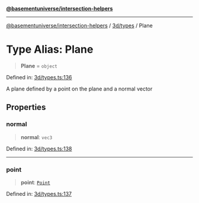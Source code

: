 [**@basementuniverse/intersection-helpers**](../../../README.md)

***

[@basementuniverse/intersection-helpers](../../../README.md) / [3d/types](../README.md) / Plane

# Type Alias: Plane

> **Plane** = `object`

Defined in: [3d/types.ts:136](https://github.com/basementuniverse/intersection-helpers/blob/ede9ecb18a1386abf90747a70ee9f16c34ce6207/src/3d/types.ts#L136)

A plane defined by a point on the plane and a normal vector

## Properties

### normal

> **normal**: `vec3`

Defined in: [3d/types.ts:138](https://github.com/basementuniverse/intersection-helpers/blob/ede9ecb18a1386abf90747a70ee9f16c34ce6207/src/3d/types.ts#L138)

***

### point

> **point**: [`Point`](Point.md)

Defined in: [3d/types.ts:137](https://github.com/basementuniverse/intersection-helpers/blob/ede9ecb18a1386abf90747a70ee9f16c34ce6207/src/3d/types.ts#L137)

